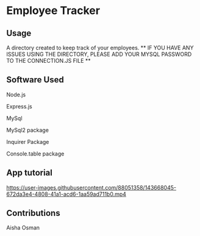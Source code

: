 # Employee Tracker

## Usage
A directory created to keep track of your employees.
** IF YOU HAVE ANY ISSUES USING THE DIRECTORY, PLEASE ADD YOUR MYSQL PASSWORD TO THE CONNECTION.JS FILE **

## Software Used
Node.js

Express.js

MySql

MySql2 package

Inquirer Package

Console.table package

## App tutorial 

https://user-images.githubusercontent.com/88051358/143668045-672da3e4-4808-41a1-acd6-1aa59ad711b0.mp4

## Contributions

Aisha Osman
